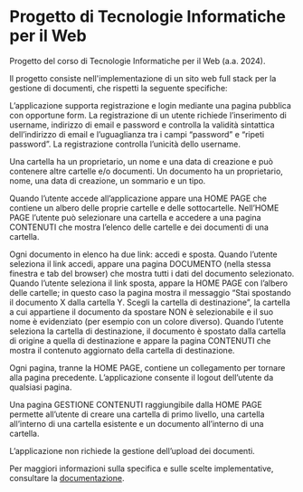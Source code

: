 # Progetto di Tecnologie Informatiche per il Web

Progetto del corso di Tecnologie Informatiche per il Web (a.a. 2024).

Il progetto consiste nell'implementazione di un sito web full stack per la gestione di documenti, che rispetti la seguente specifiche:

L’applicazione supporta registrazione e login mediante una pagina pubblica con opportune form. La registrazione di un utente richiede l’inserimento di username, indirizzo di email e password e controlla la validità sintattica dell’indirizzo di email e l’uguaglianza tra i campi “password” e “ripeti password”. La registrazione controlla l’unicità dello username.  

Una cartella ha un proprietario, un nome e una data di creazione e può contenere altre cartelle e/o documenti. Un documento ha un proprietario, nome, una data di creazione, un sommario e un tipo.

Quando l’utente accede all’applicazione appare una HOME PAGE che contiene un albero delle
proprie cartelle e delle sottocartelle. Nell’HOME PAGE l’utente può selezionare una cartella e accedere a una pagina CONTENUTI che mostra l’elenco delle cartelle e dei documenti di una
cartella.

Ogni documento in elenco ha due link: accedi e sposta. Quando l’utente seleziona il link accedi, appare una pagina DOCUMENTO (nella stessa finestra e tab del browser) che mostra tutti i dati del documento selezionato. Quando l’utente seleziona il link sposta, appare la HOME PAGE con l’albero delle cartelle; in questo caso la pagina mostra il messaggio “Stai spostando il documento X dalla cartella Y. Scegli la cartella di destinazione”, la cartella a cui appartiene il documento da spostare NON è selezionabile e il suo nome è evidenziato (per esempio con un colore diverso). Quando l’utente seleziona la cartella di destinazione, il documento è spostato dalla cartella di origine a quella di destinazione e appare la pagina CONTENUTI che mostra il contenuto aggiornato della cartella di destinazione.

Ogni pagina, tranne la HOME PAGE, contiene un collegamento per tornare alla pagina precedente. L’applicazione consente il logout dell’utente da qualsiasi pagina.

Una pagina GESTIONE CONTENUTI raggiungibile dalla HOME PAGE permette all’utente di creare una cartella di primo livello, una cartella all’interno di una cartella esistente e un documento all’interno di una cartella.

L’applicazione non richiede la gestione dell’upload dei documenti.

Per maggiori informazioni sulla specifica e sulle scelte implementative, consultare la [documentazione](documentation.pdf).

